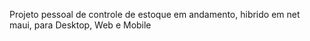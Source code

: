 Projeto pessoal de controle de estoque em andamento, hibrido em net maui, para Desktop, Web e Mobile
